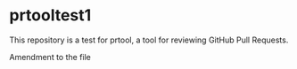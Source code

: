 # prtooltest1

This repository is a test for prtool, a tool for reviewing GitHub Pull Requests.

Amendment to the file
